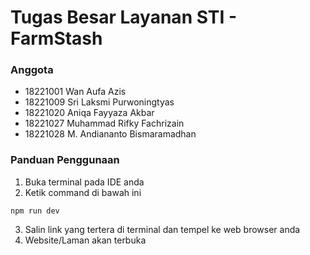 # Tugas Besar Layanan STI - FarmStash

### Anggota
- 18221001 Wan Aufa Azis
- 18221009 Sri Laksmi Purwoningtyas
- 18221020 Aniqa Fayyaza Akbar
- 18221027 Muhammad Rifky Fachrizain
- 18221028 M. Andiananto Bismaramadhan

### Panduan Penggunaan
1. Buka terminal pada IDE anda
2. Ketik command di bawah ini
```
npm run dev
```
3. Salin link yang tertera di terminal dan tempel ke web browser anda
4. Website/Laman akan terbuka

